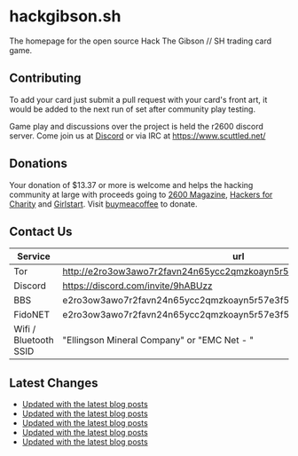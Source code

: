 # hackgibson.sh
The homepage for the open source Hack The Gibson // SH trading card game.


## Contributing

To add your card just submit a pull request with your card's front art, it would be added to the next run of set after community play testing.

Game play and discussions over the project is held the r2600 discord server. Come join us at [Discord](https://discord.com/invite/9hABUzz) or via IRC at https://www.scuttled.net/


## Donations

Your donation of $13.37 or more is welcome and helps the hacking community at large with proceeds going to [2600 Magazine](https://2600.com/), [Hackers for Charity](https://hackersforcharity.org) and [Girlstart](https://girlstart.org).  Visit [buymeacoffee](https://www.buymeacoffee.com/hackgibson.sh) to donate.


## Contact Us

Service | url
-|-
Tor | http://e2ro3ow3awo7r2favn24n65ycc2qmzkoayn5r57e3f56nvjwdcgg32ad.onion
Discord | https://discord.com/invite/9hABUzz
BBS | e2ro3ow3awo7r2favn24n65ycc2qmzkoayn5r57e3f56nvjwdcgg32ad.onion:23
FidoNET | e2ro3ow3awo7r2favn24n65ycc2qmzkoayn5r57e3f56nvjwdcgg32ad.onion:24554
Wifi / Bluetooth SSID | "Ellingson Mineral Company" or "EMC Net - <fidonet address>"

## Latest Changes
<!-- BLOG-POST-LIST:START -->
- [Updated with the latest blog posts](https://github.com/DFW2600/hackgibson.sh/commit/bb4dcdf81b520f172e3325d5089dcebec1e0efd5)
- [Updated with the latest blog posts](https://github.com/DFW2600/hackgibson.sh/commit/d66abe0d5727554a32698e1037b205820c8f15cd)
- [Updated with the latest blog posts](https://github.com/DFW2600/hackgibson.sh/commit/09f71ed4eb060be57e353ed14e9d127eb939f55b)
- [Updated with the latest blog posts](https://github.com/DFW2600/hackgibson.sh/commit/7de0254167b734bbc2cc79211e89e9a63f95e9c5)
- [Updated with the latest blog posts](https://github.com/DFW2600/hackgibson.sh/commit/2fc70d103aad751a7db14f08459d95655b544c2d)
<!-- BLOG-POST-LIST:END -->
